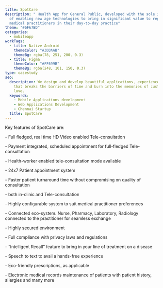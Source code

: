 ```yaml
---
title: SpotCare
description: " Health App for General Public, developed with the sole intention
  of enabling new age technologies to bring in significant value to registered
  medical practitioners in their day-to-day practice"
theme: "#6F67BD"
categories:
  - mobileapp
workTags:
  - title: Native Android
    themeColor: "#3DDAAB"
    themeBg: rgba(78, 251, 200, 0.3)
  - title: Figma
    themeColor: "#FF699B"
    themeBg: rgba(248, 101, 150, 0.3)
type: casestudy
seo:
  description: We design and develop beautiful applications, experience and brands
    that breaks the barriers of time and burn into the memories of customers
    love.
  keywords:
    - Mobile Applications development
    - Web Applications Development
    - Chennai Startup
  title: SpotCare
---
```

Key features of SpotCare are:

\- Full fledged, real time HD Video enabled Tele-consultation

\- Payment integrated, scheduled appointment for full-fledged Tele-consultation

\- Health-worker enabled tele-consultation mode available

\- 24x7 Patient appointment system

\- Faster patient turnaround time without compromising on quality of consultation 

\- both in-clinic and Tele-consultation

\- Highly configurable system to suit medical practitioner preferences

\- Connected eco-system. Nurse, Pharmacy, Laboratory, Radiology connected to the practitioner for seamless exchange

\- Highly secured environment

\- Full compliance with privacy laws and regulations

\- “Intelligent Recall” feature to bring in your line of treatment on a disease

\- Speech to text to avail a hands-free experience

\- Eco-friendly prescriptions, as applicable

\- Electronic medical records maintenance of patients with patient history, allergies and many more